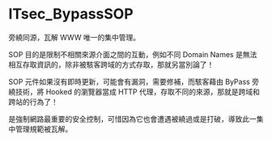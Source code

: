 # ITsec_BypassSOP
旁繞同源，瓦解 WWW 唯一的集中管理。

SOP 目的是限制不相關來源介面之間的互動，例如不同 Domain Names 是無法相互存取資訊的，除非被駭客跨域的方式存取，那就另當別論了！

SOP 元件如果沒有即時更新，可能會有漏洞，需要修補，而駭客藉由 ByPass 旁繞技術，將 Hooked 的瀏覽器當成 HTTP 代理，存取不同的來源，那就是跨域和跨站的行為了！

是強制網路最重要的安全控制，可惜因為它也會遭遇被繞過或是打破，導致此一集中管理規範被瓦解。

